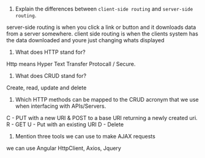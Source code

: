 1.  Explain the differences between `client-side routing` and `server-side routing`.

server-side routing is when you click a link or button and it downloads data from a server somewhere.
client side routing is when the clients system has the data downloaded and youre just changing whats displayed 

1.  What does HTTP stand for?

Http means Hyper Text Transfer Protocall / Secure.

1.  What does CRUD stand for?

Create, read, update and delete

1.  Which HTTP methods can be mapped to the CRUD acronym that we use when interfacing with APIs/Servers.

C - PUT with a new URI & POST to a base URI returning a newly created uri.
R - GET
U - Put with an existing URI
D - Delete

1.  Mention three tools we can use to make AJAX requests

we can use Angular HttpClient, Axios, Jquery
